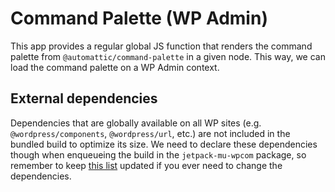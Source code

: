 # Command Palette (WP Admin)

This app provides a regular global JS function that renders the command palette from `@automattic/command-palette` in a given node. This way, we can load the command palette on a WP Admin context.

## External dependencies

Dependencies that are globally available on all WP sites (e.g. `@wordpress/components`, `@wordpress/url`, etc.) are not included in the bundled build to optimize its size. We need to declare these dependencies though when enqueueing the build in the `jetpack-mu-wpcom` package, so remember to keep [this list](https://github.com/Automattic/jetpack/blob/97b0d2e4091028e19d162cbdf1221a518dc4fa9d/projects/packages/jetpack-mu-wpcom/src/features/wpcom-command-palette/wpcom-command-palette.php#L45-L54) updated if you ever need to change the dependencies.
